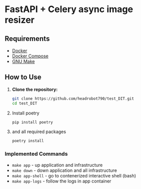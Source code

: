# FastAPI + Celery async image resizer


## Requirements

- [Docker](https://www.docker.com/get-started)
- [Docker Compose](https://docs.docker.com/compose/install/)
- [GNU Make](https://www.gnu.org/software/make/)

## How to Use

1. **Clone the repository:**

   ```bash
   git clone https://github.com/headrobot790/test_DIT.git
   cd test_DIT

2. Install poetry
    ```bash
    pip install poetry
3. and all required packages
   
   ```bash
   poetry install


### Implemented Commands

* `make app` - up application and infrastructure
* `make down` - down application and all infrastructure
* `make app-shell` - go to contenerized interactive shell (bash)
* `make app-logs` - follow the logs in app container
